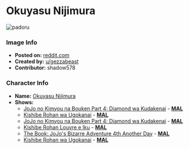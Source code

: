 # Okuyasu Nijimura

![padoru](https://raw.githubusercontent.com/shadow578/Project-Padoru/master/Padoru/jojos-okuyasu-nijimura.png "Okuyasu Nijimura")

### Image Info
* **Posted on:**     [reddit.com](https://www.reddit.com/r/Padoru/comments/e4b95z/okuyasu_from_jojos_bizarre_adventure_part_4_i/)
* **Created by:**    [u/gezzabeast](https://github.com/shadow578/Project-Padoru/blob/master/table-of-contents/creators/ugezzabeast.md)
* **Contributor:**   shadow578

### Character Info
* **Name:**   [Okuyasu Nijimura](https://myanimelist.net/character/28991)
* **Shows:**
  * [JoJo no Kimyou na Bouken Part 4: Diamond wa Kudakenai](https://github.com/shadow578/Project-Padoru/blob/master/table-of-contents/shows/JoJonoKimyounaBoukenPart4DiamondwaKudakenai.md) - [__MAL__](https://myanimelist.net/anime/31933/JoJo_no_Kimyou_na_Bouken_Part_4__Diamond_wa_Kudakenai)
  * [Kishibe Rohan wa Ugokanai](https://github.com/shadow578/Project-Padoru/blob/master/table-of-contents/shows/KishibeRohanwaUgokanai.md) - [__MAL__](https://myanimelist.net/anime/33191/Kishibe_Rohan_wa_Ugokanai)
  * [JoJo no Kimyou na Bouken Part 4: Diamond wa Kudakenai](https://github.com/shadow578/Project-Padoru/blob/master/table-of-contents/shows/JoJonoKimyounaBoukenPart4DiamondwaKudakenai.md) - [__MAL__](https://myanimelist.net/manga/3006/JoJo_no_Kimyou_na_Bouken_Part_4__Diamond_wa_Kudakenai)
  * [Kishibe Rohan Louvre e Iku](https://github.com/shadow578/Project-Padoru/blob/master/table-of-contents/shows/KishibeRohanLouvreeIku.md) - [__MAL__](https://myanimelist.net/manga/19423/Kishibe_Rohan_Louvre_e_Iku)
  * [The Book: JoJo's Bizarre Adventure 4th Another Day](https://github.com/shadow578/Project-Padoru/blob/master/table-of-contents/shows/TheBookJoJosBizarreAdventure4thAnotherDay.md) - [__MAL__](https://myanimelist.net/manga/32991/The_Book__JoJos_Bizarre_Adventure_4th_Another_Day)
  * [Kishibe Rohan wa Ugokanai](https://github.com/shadow578/Project-Padoru/blob/master/table-of-contents/shows/KishibeRohanwaUgokanai.md) - [__MAL__](https://myanimelist.net/manga/61959/Kishibe_Rohan_wa_Ugokanai)


